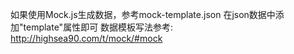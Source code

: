 如果使用Mock.js生成数据，参考mock-template.json
在json数据中添加"template"属性即可
数据模板写法参考: http://highsea90.com/t/mock/#mock

